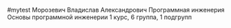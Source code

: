 #mytest
Морозевич
Владислав
Александрович
Программная инженерия
Основы программной инженерии
1 курс, 6 группа, 1 подгрупп
